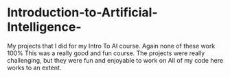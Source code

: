 # Introduction-to-Artificial-Intelligence-
My projects that I did for my Intro To AI course. Again none of these work 100%
This was a really good and fun course. The projects were really challenging, but they were fun and enjoyable to work on
All of my code here works to an extent.
